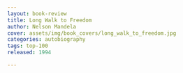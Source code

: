 ```yaml
---
layout: book-review
title: Long Walk to Freedom
author: Nelson Mandela
cover: assets/img/book_covers/long_walk_to_freedom.jpg
categories: autobiography
tags: top-100
released: 1994

---
```



